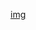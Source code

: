 [img](https://github.com/didwns7347/ReactorkitSamples/blob/master/ReactorKitGHSearchEx/ReactorKitGithubSearch.gif)
